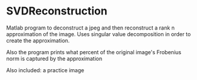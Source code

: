 # SVDReconstruction

Matlab program to deconstruct a jpeg and then reconstruct a rank n approximation of the image. Uses singular value decomposition in order to create the approximation.

Also the program prints what percent of the original image's Frobenius norm is captured by the approximation

Also included: a practice image
